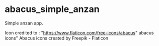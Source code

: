 # abacus_simple_anzan

Simple anzan app.

Icon credited to : "https://www.flaticon.com/free-icons/abacus" abacus icons" Abacus icons created by Freepik - Flaticon
